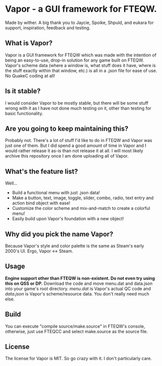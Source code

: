 # Vapor - a GUI framework for FTEQW.
Made by wither. A big thank you to Jaycie, Spoike, Shpuld, and eukara for support, inspiration, feedback and testing.
## What is Vapor?
Vapor is a GUI framework for FTEQW which was made with the intention of being an easy-to-use, drop-in solution for any game built on FTEQW. Vapor's scheme data (where a window is, what stuff does it have, where is the stuff exactly within that window, etc.) is all in a .json file for ease of use. No QuakeC coding at all!
## Is it stable?
I would consider Vapor to be mostly stable, but there will be some stuff wrong with it as I have not done much testing on it, other than testing for basic functionality.
## Are you going to keep maintaining this?
Probably not. There's a lot of stuff I'd like to do in FTEQW and Vapor was just one of them. But I did spend a good amount of time in Vapor and I would rather release it as-is than not release it at all. I will most likely archive this repository once I am done uploading all of Vapor.
## What's the feature list?
Well...
- Build a functional menu with just .json data!
- Make a button, text, image, toggle, slider, combo, radio, text entry and action bind object with ease!
- Customize the color scheme and mix-and-match to create a colorful menu!
- Easily build upon Vapor's foundation with a new object!
## Why did you pick the name Vapor?
Because Vapor's style and color palette is the same as Steam's early 2000's UI. Ergo, Vapor <-> Steam.
## Usage
**Engine support other than FTEQW is non-existent. Do not even try using this on QSS or DP.**
Download the code and move menu.dat and data.json into your game's root directory. *menu.dat* is Vapor's actual QC code and *data.json* is Vapor's scheme/resource data. You don't really need much else.
## Build
You can execute "compile source/make.source" in FTEQW's console, otherwise, just use FTEQCC and select make.source as the source file.
## License
The license for Vapor is MIT. So go crazy with it. I don't particularly care.
